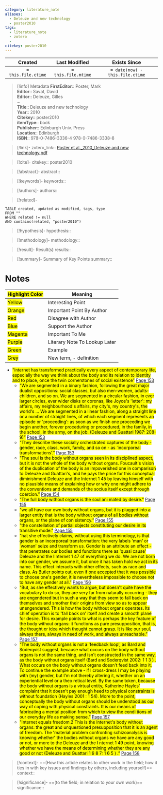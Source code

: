 ```yaml
---
category: literature_note
aliases: 
  - Deleuze and new technology
  - poster2010
tags:
  - literature_note
  - zotero
  - 
citekey: poster2010
---
```


|       Created       |    Last Modified    |          Exists Since           |
| :-----------------: | :-----------------: | :-----------------------------: |
| `= this.file.ctime` | `= this.file.mtime` | `= date(now) - this.file.ctime` |
>[!info] Metadata
> **FirstEditor**:: Poster, Mark  
> **Editor**:: Savat, David  
> **Editor**:: Deleuze, Gilles  
~    
> **Title**:: Deleuze and new technology  
> **Year**:: 2010   
> **Citekey**:: poster2010  
> **itemType**:: book  
> **Publisher**:: Edinburgh Univ. Press  
> **Location**:: Edinburgh  
> **ISBN**:: 978-0-7486-3336-4 978-0-7486-3338-8    

> [!link]-
> zotero_link:: [Poster et al._2010_Deleuze and new technology.pdf](zotero://select/library/items/UZNQKTX6)

> [!cite]-
> citekey:: poster2010

> [!abstract]-
> abstract:: 

> [!keywords]-
> keywords:: 

> [!authors]-
> authors:: 

> [!related]-

```dataview
TABLE created, updated as modified, tags, type
FROM ""
WHERE related != null
AND contains(related, "poster2010")
```

> [!hypothesis]-
> hypothesis:: 

> [!methodology]- 
> methodology:: 

> [!result]- Result(s) 
> results::

> [!summary]- Summary of Key Points
> summary:: 

# Notes

| <mark class="hltr-grey">Highlight Color</mark> | Meaning                       |
| ---------------------------------------------- | ----------------------------- |
| <mark class="hltr-yellow">Yellow</mark>        | Interesting Point             |
| <mark class="hltr-orange">Orange</mark>        | Important Point By Author     |
| <mark class="hltr-red">Red</mark>              | Disagree with Author          |
| <mark class="hltr-blue">Blue</mark>            | Support the Author            |
| <mark class="hltr-magenta">Magenta</mark>      | Important To Me               |
| <mark class="hltr-purple">Purple</mark>        | Literary Note To Lookup Later |
| <mark class="hltr-green">Green</mark>          | Example                       |
| <mark class="hltr-grey">Grey</mark>            | New term, - definition        |

- <mark class="hltr-yellow">"Internet has transformed practically every aspect of contemporary life, especially the way we think about the body and its relation to identity and to place, once the twin cornerstones of social existence”</mark> [Page 153](zotero://open-pdf/library/items/UZNQKTX6?page=153&annotation=7SN4NRLL) 
	- <mark class="hltr-magenta">"We are segmented in a binary fashion, following the great major dualist oppositions: social classes, but also men-women, adults-children, and so on. We are segmented in a circular fashion, in ever larger circles, ever wider disks or coronas, like Joyce&#39;s &#39;letter&#39;: my affairs, my neighbourhood&#39;s affairs, my city&#39;s, my country&#39;s, the world&#39;s … We are segmented in a linear fashion, along a straight line or a number of straight lines, of which each segment represents an episode or &#39;proceeding&#39;: as soon as we finish one proceeding we begin another, forever proceduring or procedured, in the family, in the school, in the army, on the job. (Deleuze and Guattari 1987: 208-9)”</mark> [Page 153](zotero://open-pdf/library/items/UZNQKTX6?page=153&annotation=ZGK4L7ND) 
	- <mark class="hltr-orange">"They describe these socially orchestrated captures of the body - gender, race, class, work, family, and so on - as &#39;incorporeal transformations&#39;.”</mark> [Page 153](zotero://open-pdf/library/items/UZNQKTX6?page=153&annotation=CYEDJTFV) 
	- <mark class="hltr-magenta">"The soul is the body without organs seen in its disciplined aspect, but it is not the whole of the body without organs. Foucault&#39;s vision of the duplication of the body is an impoverished one in comparison to Deleuze and Guattari&#39;s, and he pays the price for this conceptual diminishment Deleuze and the Internet 1 45  by leaving himself with no plausible means of explaining how or why one might adhere to the conventions and demands of the socius itself except through coercion.”</mark> [Page 154](zotero://open-pdf/library/items/UZNQKTX6?page=154&annotation=NI26LM2M) 
	- <mark class="hltr-magenta">"The full body without organs is the soul ani mated by desire.”</mark> [Page 155](zotero://open-pdf/library/items/UZNQKTX6?page=155&annotation=CG3FSP8U) 
	- <mark class="hltr-magenta">"we all have our own body without organs, but it is plugged into a larger entity that is the body without organs of all bodies without organs, or the plane of con sistency.”</mark> [Page 155](zotero://open-pdf/library/items/UZNQKTX6?page=155&annotation=IPYS8SXW) 
	- <mark class="hltr-yellow">"the constellation of partial objects constituting our desire in its transitive mode.”</mark> [Page 155](zotero://open-pdf/library/items/UZNQKTX6?page=155&annotation=AAYZMTQ8) 
	- <mark class="hltr-yellow">"hat she effectively claims, without using this terminology, is that gender is an incorporeal transformation: the very labels &#39;man&#39; or &#39;woman&#39; seize and transform us. Gender is an attribute an effect - that penetrates our bodies and functions there as &#39;quasi cause&#39; Deleuze and the I nternet 1 47  of everything we do. We are not born into our gender, we assume it, but once it has taken hold we act in its name. This effect interacts with other effects, such as race and class. As Butler points out, even if one accepted that it was possible to choose one&#39;s gender, it is nevertheless impossible to choose not to have any gender at all.”</mark> [Page 156](zotero://open-pdf/library/items/UZNQKTX6?page=156&annotation=YW8QTAF7) 
	- <mark class="hltr-yellow">"But, as she effectively wants to argue, but doesn&#39;t quite have the vocabulary to do so, they are very far from naturally occurring - they are engendered but in such a way that they seem to fall back on themselves and smother their origins from view so as to appear unengendered. This is how the body without organs operates. Its chief operation is to &#39;fall back on&#39; itself and create a smooth plane for desire. This example points to what is perhaps the key feature of the body without organs: it functions as pure presupposition, that is, the thought or idea which thought cannot grasp. It is like our soul, always there, always in need of work, and always unreachable.”</mark> [Page 157](zotero://open-pdf/library/items/UZNQKTX6?page=157&annotation=VHH4XTQX) 
	- <mark class="hltr-orange">"The body without organs is not a &#39;feedback loop&#39;, as Bard and Soderqvist suggest, because what occurs on the body without organs is not the same thing, and isn&#39;t constructed in the same way, as the body without organs itself (Bard and Soderqvist 2002: 1 1 3 ) . What occurs on the body without organs doesn&#39;t feed back into it. To continue the example above - if I cross-dress I may be playing with (my) gender, but I&#39;m not thereby altering it, whether on an experiential level or a theo retical level. By the same token, because the body without organs is a virtual entity, Katherine Hayles&#39; complaint that it doesn&#39;t pay enough heed to physical constraints is without foundation (Hayles 2001 : 1 54). More to the point, conceptually the body without organs should be understood as our way of coping with physical constraints. It is our means of fabricating a mental position from which to view the condi tions of our everyday life as making sense.”</mark> [Page 157](zotero://open-pdf/library/items/UZNQKTX6?page=157&annotation=5TMAPGI2) 
	- <mark class="hltr-yellow">"Internet equals freedom.2 This is the Internet&#39;s body without organs: the great and unquestioned presupposition that it is an agent of freedom. The &#39;material problem confronting schizoanalysis is knowing whether&#39; the bodies without organs we have are any good or not, or more to the Deleuze and the I nternet 1 49  point, knowing whether we have the means of determining whether they are any good or not (Deleuze and Guattari 1 9 8 7: 1 6 5 ) .”</mark> [Page 158](zotero://open-pdf/library/items/UZNQKTX6?page=158&annotation=K7MFGC8L) 

> [!context]-
> ==(How this article relates to other work in the field; how it ties in with key issues and findings by others, including yourself)==
> context:: 

> [!significance]-
> ==(to the field; in relation to your own work)==
> significance:: 